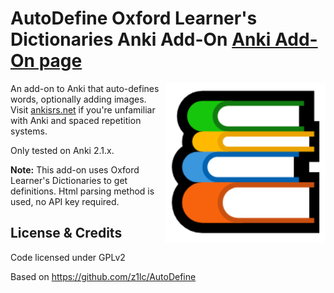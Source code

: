 AutoDefine Oxford Learner's Dictionaries Anki Add-On
[Anki Add-On page](https://ankiweb.net/shared/info/1232597197)
==========
<img align="right" src="AutoDefineAddon/images/icon512.png" width="256" height="256">

An add-on to Anki that auto-defines words, optionally adding images. Visit [ankisrs.net](http://ankisrs.net/) if you're unfamiliar with Anki and spaced repetition systems.

Only tested on Anki 2.1.x.

**Note:** This add-on uses Oxford Learner's Dictionaries to get definitions. Html parsing method is used, no API key required. 

## License & Credits

Code licensed under GPLv2

Based on https://github.com/z1lc/AutoDefine